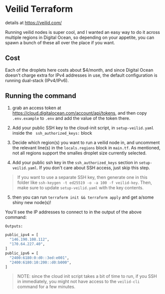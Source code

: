 # Veilid Terraform

details at https://veilid.com/

Running veilid nodes is super cool, and I wanted an easy way to do it across multiple regions in Digital Ocean, so depending on your appetite, you can spawn a bunch of these all over the place if you want.

## Cost

Each of the droplets here costs about $4/month, and since Digital Ocean doesn't charge extra for IPv4 addresses in use, the default configuration is running dual-stack (IPv4/IPv6).

## Running the command

1. grab an access token at https://cloud.digitalocean.com/account/api/tokens, and then copy `.env.example` to `.env` and add the value of the token there.

2. Add your public SSH key to the cloud-init script, in `setup-veilid.yaml` inside the ` ssh_authorized_keys:` block

3. Decide which region(s) you want to run a veilid node in, and uncomment the relevant line(s) in the `locals.regions` block in `main.tf`. As mentioned, not all regions support the smalles droplet size currently selected.

4. Add your public ssh key in the `ssh_authorized_keys` section in `setup-veilid.yaml`. If you don't care about SSH access, just skip this step.

> If you want to use a separate SSH key, then generate one in this folder like `ssh-keygen -t ed25519 -o -a 100 -f veilid-key`. Then, make sure to update `setup-veilid.yaml` with the key contents.

5. then you can run `terraform init && terraform apply` and get a/some shiny new node(s)!

You'll see the IP addresses to connect to in the output of the above command:

```sh
Outputs:

public_ipv4 = [
  "146.190.108.112",
  "170.64.227.40",
]
public_ipv6 = [
  "2400:6180:0:d0::3ed:e001",
  "2400:6180:10:200::d0:b000",
]
```

> NOTE: since the cloud init script takes a bit of time to run, if you SSH in immediately, you might not have access to the `veilid-cli` command for a few minutes.

